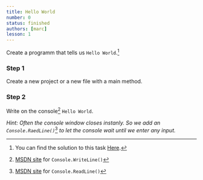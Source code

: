 ```yaml
---
title: Hello World
number: 0
status: finished
authors: [marc]
lesson: 1
---
```


Create a programm that tells us `Hello World`.[^solution]

[^solution]:
    You can find the solution to this task [Here](https://github.com/satkowski/csharp-lessons-exercise-solutions/tree/master/lesson_01/hello_world/ExerciseSolution/).

### Step 1

Create a new project or a new file with a main method.

### Step 2

Write on the console[^write_console] `Hello World`.

[^write_console]:
    [MSDN site](https://msdn.microsoft.com/de-de/library/system.console.writeline%28v=vs.110%29.aspx) for `Console.WriteLine()`

*Hint: Often the console window closes instanly. So we add an `Console.RaedLine()`*[^read_console] *to let the console wait until we enter any input.*

[^read_console]:
    [MSDN site](https://msdn.microsoft.com/de-de/library/system.console.readline%28v=vs.110%29.aspx) for `Console.ReadLine()`
